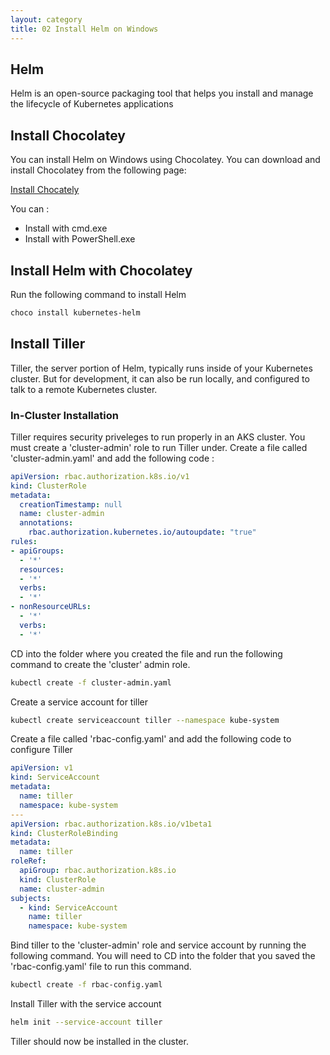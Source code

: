 ```yaml
---
layout: category
title: 02 Install Helm on Windows
---
```


## Helm

Helm is an open-source packaging tool that helps you install and manage the lifecycle of Kubernetes applications

## Install Chocolatey

You can install Helm on Windows using Chocolatey. You can download and install Chocolatey from the following page:

[Install Chocately](https://chocolatey.org/install)

You can :
* Install with cmd.exe
* Install with PowerShell.exe

## Install Helm with Chocolatey

Run the following command to install Helm

```bash
choco install kubernetes-helm
```

## Install Tiller

Tiller, the server portion of Helm, typically runs inside of your Kubernetes cluster. But for development, it can also be run locally, and configured to talk to a remote Kubernetes cluster.

### In-Cluster Installation

Tiller requires security priveleges to run properly in an AKS cluster. You must create a 'cluster-admin' role to run Tiller under. Create a file called 'cluster-admin.yaml' and add the following code :

```yaml
apiVersion: rbac.authorization.k8s.io/v1
kind: ClusterRole
metadata:
  creationTimestamp: null
  name: cluster-admin
  annotations:
    rbac.authorization.kubernetes.io/autoupdate: "true"
rules:
- apiGroups:
  - '*'
  resources:
  - '*'
  verbs:
  - '*'
- nonResourceURLs:
  - '*'
  verbs:
  - '*'
```

CD into the folder where you created the file and run the following command to create the 'cluster' admin role.

```bash
kubectl create -f cluster-admin.yaml
```

Create a service account for tiller

```bash
kubectl create serviceaccount tiller --namespace kube-system
```

Create a file called 'rbac-config.yaml' and add the following code to configure Tiller

```yaml
apiVersion: v1
kind: ServiceAccount
metadata:
  name: tiller
  namespace: kube-system
---
apiVersion: rbac.authorization.k8s.io/v1beta1
kind: ClusterRoleBinding
metadata:
  name: tiller
roleRef:
  apiGroup: rbac.authorization.k8s.io
  kind: ClusterRole
  name: cluster-admin
subjects:
  - kind: ServiceAccount
    name: tiller
    namespace: kube-system
```

Bind tiller to the 'cluster-admin' role and service account by running the following command. You will need to CD into the folder that you saved the 'rbac-config.yaml' file to run this command.

```bash
kubectl create -f rbac-config.yaml
```

Install Tiller with the service account

```bash
helm init --service-account tiller
```

Tiller should now be installed in the cluster.


